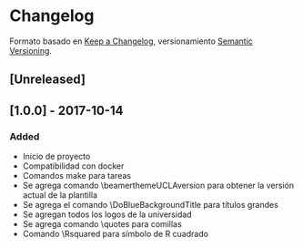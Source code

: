 # Changelog

Formato basado en [Keep a Changelog](http://keepachangelog.com/en/1.0.0/),
versionamiento [Semantic Versioning](http://semver.org/spec/v2.0.0.html).

## [Unreleased]

## [1.0.0] - 2017-10-14
### Added
- Inicio de proyecto
- Compatibilidad con docker
- Comandos make para tareas
- Se agrega comando \beamerthemeUCLAversion para obtener la versión actual de la plantilla
- Se agrega el comando \DoBlueBackgroundTitle para títulos grandes
- Se agregan todos los logos de la universidad
- Se agrega comando \quotes para comillas
- Comando \Rsquared para símbolo de R cuadrado
